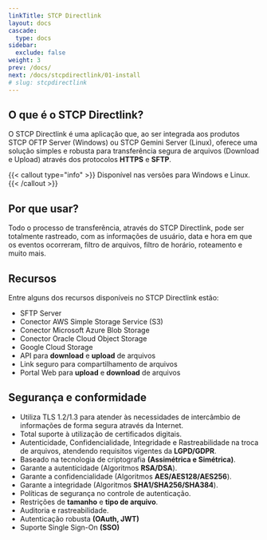 ```yaml
---
linkTitle: STCP Directlink
layout: docs
cascade:
  type: docs
sidebar:
  exclude: false
weight: 3
prev: /docs/
next: /docs/stcpdirectlink/01-install
# slug: stcpdirectlink
---
```

<!-- # Introdução -->

## O que é o STCP Directlink?

O STCP Directlink é uma aplicação que, ao ser integrada aos produtos STCP OFTP Server (Windows) ou STCP Gemini Server (Linux), oferece uma solução simples e robusta para transferência segura de arquivos (Download e Upload) através dos protocolos **HTTPS** e **SFTP**.

{{< callout type="info" >}}
  Disponível nas versões para Windows e Linux.
{{< /callout >}}

## Por que usar?

Todo o processo de transferência, através do STCP Directlink, pode ser totalmente rastreado, com as informações de usuário, data e hora em que os eventos ocorreram, filtro de arquivos, filtro de horário, roteamento e muito mais.

## Recursos
Entre alguns dos recursos disponíveis no STCP Directlink estão:

- SFTP Server
- Conector AWS Simple Storage Service (S3)
- Conector Microsoft Azure Blob Storage
- Conector Oracle Cloud Object Storage
- Google Cloud Storage
- API para **download** e **upload** de arquivos
- Link seguro para compartilhamento de arquivos
- Portal Web para **upload** e **download** de arquivos

## Segurança e conformidade

- Utiliza TLS 1.2/1.3 para atender às necessidades de intercâmbio de informações de forma segura através da Internet.
- Total suporte à utilização de certificados digitais.
- Autenticidade, Confidencialidade, Integridade e Rastreabilidade na troca de arquivos, atendendo requisitos vigentes da **LGPD/GDPR**​.
- Baseado na tecnologia de criptografia **(Assimétrica e Simétrica)**.
- Garante a autenticidade (Algoritmos **RSA/DSA**).
- Garante a confidencialidade (Algoritmos **AES/AES128/AES256**).
- Garante a integridade (Algoritmos **SHA1/SHA256/SHA384**).
- Políticas de segurança no controle de autenticação.
- Restrições de **tamanho** e **tipo de arquivo**.
- Auditoria e rastreabilidade.
- Autenticação robusta **(OAuth, JWT)**
- Suporte Single Sign-On **(SSO)**

